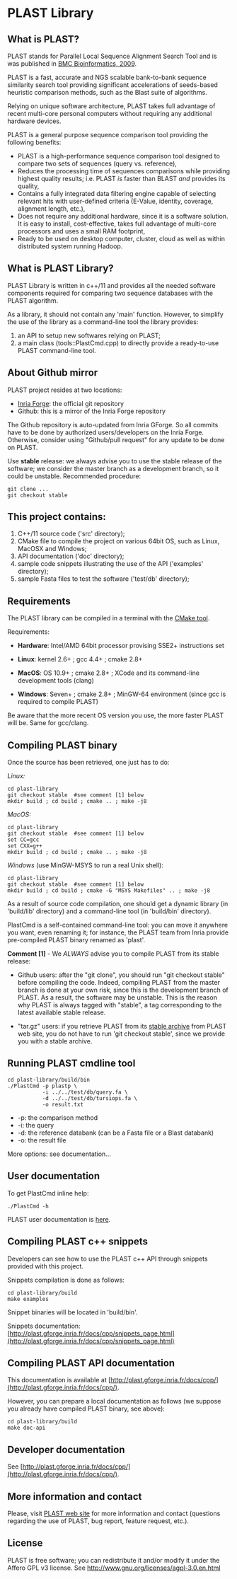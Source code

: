 PLAST Library
=============

What is PLAST?
--------------

PLAST stands for Parallel Local Sequence Alignment Search Tool and is was published in [BMC Bioinformatics, 2009](http://www.biomedcentral.com/1471-2105/10/329).

PLAST is a fast, accurate and NGS scalable bank-to-bank sequence similarity search tool providing significant accelerations of seeds-based heuristic comparison methods, such as the Blast suite of algorithms.

Relying on unique software architecture, PLAST takes full advantage of recent multi-core personal computers without requiring any additional hardware devices.

PLAST is a general purpose sequence comparison tool providing the following benefits:

* PLAST is a high-performance sequence comparison tool designed to compare two sets of sequences (query vs. reference),
* Reduces the processing time of sequences comparisons while providing highest quality results; i.e. PLAST *is* faster than BLAST *and* provides its quality,
* Contains a fully integrated data filtering engine capable of selecting relevant hits with user-defined criteria (E-Value, identity, coverage, alignment length, etc.),
* Does not require any additional hardware, since it is a software solution. It is easy to install, cost-effective, takes full advantage of multi-core processors and uses a small RAM footprint,
* Ready to be used on desktop computer, cluster, cloud as well as within distributed system running Hadoop.


What is PLAST Library?
----------------------

PLAST Library is written in c++/11 and provides all the needed software components required for comparing two sequence databases with the PLAST algorithm.

As a library, it should not contain any 'main' function. However, to simplify the use of the library as a command-line tool the library provides:

1. an API to setup new softwares relying on PLAST;
2. a main class (tools::PlastCmd.cpp) to directly provide a ready-to-use PLAST command-line tool. 

About Github mirror
-------------------

PLAST project resides at two locations:

* [Inria Forge](https://gforge.inria.fr/): the official git repository
* Github: this is a mirror of the Inria Forge repository

The Github repository is auto-updated from Inria GForge. So all commits have to be done by authorized users/developers on the Inria Forge. Otherwise, consider using "Github/pull request" for any update to be done on PLAST.

Use **stable** release: we always advise you to use the stable release of the software; we consider the master branch as a development branch, so it could be unstable. Recommended procedure:

    git clone ...
    git checkout stable

This project contains:
----------------------

1. C++/11 source code ('src' directory);
2. CMake file to compile the project on various 64bit OS, such as Linux, MacOSX and Windows;
3. API documentation ('doc' directory);
4. sample code snippets illustrating the use of the API ('examples' directory); 
5. sample Fasta files to test the software ('test/db' directory);


Requirements
------------

The PLAST library can be compiled in a terminal with the [CMake tool](https://cmake.org/). 

Requirements: 

   * **Hardware**: Intel/AMD 64bit processor provising SSE2+ instructions set


   * **Linux**: 
            kernel 2.6+ ;
            gcc 4.4+ ;
            cmake 2.8+

   * **MacOS**: 
            OS 10.9+ ;
            cmake 2.8+ ; 
            XCode and its command-line development tools (clang)

   * **Windows**: 
            Seven+ ;
            cmake 2.8+ ;
            MinGW-64 environment (since gcc is required to compile PLAST)

Be aware that the more recent OS version you use, the more faster PLAST will be. Same for gcc/clang.


Compiling PLAST binary
----------------------

Once the source has been retrieved, one just has to do:

*Linux:*

    cd plast-library
    git checkout stable  #see comment [1] below
    mkdir build ; cd build ; cmake .. ; make -j8

*MacOS:*
    
    cd plast-library
    git checkout stable  #see comment [1] below
    set CC=gcc
    set CXX=g++
    mkdir build ; cd build ; cmake .. ; make -j8

*Windows* (use MinGW-MSYS to run a real Unix shell):

    cd plast-library
    git checkout stable  #see comment [1] below
    mkdir build ; cd build ; cmake -G "MSYS Makefiles" .. ; make -j8

As a result of source code compilation, one should get a dynamic library (in 'build/lib' directory) and a command-line tool (in 'build/bin' directory). 

PlastCmd is a self-contained command-line tool: you can move it anywhere you want, even renaming it; for instance, the PLAST team from Inria provide pre-compiled PLAST binary renamed as 'plast'.

**Comment [1]** -  We *ALWAYS* advise you to compile PLAST from its stable release:

* Github users: after the "git clone", you should run "git checkout stable" before compiling the code. Indeed, compiling PLAST from the master branch is done at your own risk, since this is the development branch of PLAST. As a result, the software may be unstable. This is the reason why PLAST is always tagged with "stable", a tag corresponding to the latest available stable release.

* "tar.gz" users: if you retrieve PLAST from its [stable archive](https://plast.inria.fr/developer-guide/) from PLAST web site, you do not have to run 'git checkout stable', since we provide you with a stable archive.

    
Running PLAST cmdline tool
--------------------------

    cd plast-library/build/bin
    ./PlastCmd -p plastp \
               -i ../../test/db/query.fa \ 
               -d ../../test/db/tursiops.fa \ 
               -o result.txt
       
* -p: the comparison method
* -i: the query
* -d: the reference databank (can be a Fasta file or a Blast databank)
* -o: the result file

More options: see documentation...


User documentation
------------------

To get PlastCmd inline help:

    ./PlastCmd -h

PLAST user documentation is [here](https://plast.inria.fr/user-guide/).

Compiling PLAST c++ snippets
---------------------------------

Developers can see how to use the PLAST c++ API through snippets provided with this project.

Snippets compilation is done as follows:

    cd plast-library/build
    make examples

Snippet binaries will be located in 'build/bin'. 

Snippets documentation: [http://plast.gforge.inria.fr/docs/cpp/snippets_page.html](http://plast.gforge.inria.fr/docs/cpp/snippets_page.html)

Compiling PLAST API documentation
---------------------------------

This documentation is available at [http://plast.gforge.inria.fr/docs/cpp/](http://plast.gforge.inria.fr/docs/cpp/).

However, you can prepare a local documentation as follows (we suppose you already have compiled PLAST binary, see above):

    cd plast-library/build
    make doc-api
    

Developer documentation
-----------------------

See [http://plast.gforge.inria.fr/docs/cpp/](http://plast.gforge.inria.fr/docs/cpp/).


More information and contact
-----------------------------

Please, visit [PLAST web site](https://plast.inria.fr/) for more information and contact (questions regarding the use of PLAST, bug report, feature request, etc.).

License
-------

PLAST is free software; you can redistribute it and/or modify it under the Affero GPL v3 
license. See http://www.gnu.org/licenses/agpl-3.0.en.html

